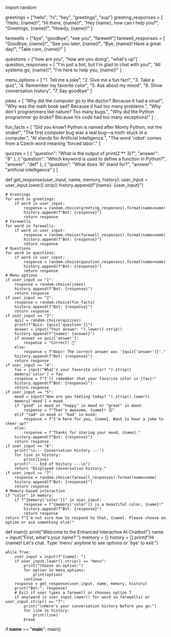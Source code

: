 import random

greetings = ["hello", "hi", "hey", "greetings", "sup"]
greeting_responses = [
    "Hello, {name}!",
    "Hi there, {name}!",
    "Hey {name}, how can I help you?",
    "Greetings, {name}!",
    "Howdy, {name}!"
]

farewells = ["bye", "goodbye", "see you", "farewell"]
farewell_responses = [
    "Goodbye, {name}!",
    "See you later, {name}!",
    "Bye, {name}! Have a great day!",
    "Take care, {name}!"
]

questions = ["how are you", "how are you doing", "what's up"]
question_responses = [
    "I'm just a bot, but I'm glad to chat with you!",
    "All systems go, {name}!",
    "I'm here to help you, {name}!"
]

menu_options = [
    "1. Tell me a joke",
    "2. Give me a fun fact",
    "3. Take a quiz",
    "4. Remember my favorite color",
    "5. Ask about my mood",
    "6. Show conversation history",
    "7. Say goodbye"
]

jokes = [
    "Why did the computer go to the doctor? Because it had a virus!",
    "Why was the math book sad? Because it had too many problems.",
    "Why don't programmers like nature? Too many bugs.",
    "Why did the Python programmer go broke? Because his code had too many exceptions!"
]

fun_facts = [
    "Did you know? Python is named after Monty Python, not the snake!",
    "The first computer bug was a real bug—a moth stuck in a computer.",
    "AI stands for Artificial Intelligence.",
    "The word 'robot' comes from a Czech word meaning 'forced labor'."
]

quizzes = [
    {
        "question": "What is the output of print(2 ** 3)?",
        "answer": "8"
    },
    {
        "question": "Which keyword is used to define a function in Python?",
        "answer": "def"
    },
    {
        "question": "What does 'AI' stand for?",
        "answer": "artificial intelligence"
    }
]

def get_response(user_input, name, memory, history):
    user_input = user_input.lower().strip()
    history.append(f"{name}: {user_input}")

    # Greetings
    for word in greetings:
        if word in user_input:
            response = random.choice(greeting_responses).format(name=name)
            history.append(f"Bot: {response}")
            return response
    # Farewells
    for word in farewells:
        if word in user_input:
            response = random.choice(farewell_responses).format(name=name)
            history.append(f"Bot: {response}")
            return response
    # Questions
    for word in questions:
        if word in user_input:
            response = random.choice(question_responses).format(name=name)
            history.append(f"Bot: {response}")
            return response
    # Menu options
    if user_input == "1":
        response = random.choice(jokes)
        history.append(f"Bot: {response}")
        return response
    if user_input == "2":
        response = random.choice(fun_facts)
        history.append(f"Bot: {response}")
        return response
    if user_input == "3":
        quiz = random.choice(quizzes)
        print(f"Quiz: {quiz['question']}")
        answer = input("Your answer: ").lower().strip()
        history.append(f"{name}: {answer}")
        if answer == quiz['answer']:
            response = "Correct! 🎉"
        else:
            response = f"Oops! The correct answer was '{quiz['answer']}'."
        history.append(f"Bot: {response}")
        return response
    if user_input == "4":
        fav = input("What's your favorite color? ").strip()
        memory['color'] = fav
        response = f"I'll remember that your favorite color is {fav}!"
        history.append(f"Bot: {response}")
        return response
    if user_input == "5":
        mood = input("How are you feeling today? ").strip().lower()
        memory['mood'] = mood
        if "good" in mood or "happy" in mood or "great" in mood:
            response = f"That's awesome, {name}! 😊"
        elif "sad" in mood or "bad" in mood:
            response = f"I'm here for you, {name}. Want to hear a joke to cheer up?"
        else:
            response = f"Thanks for sharing your mood, {name}."
        history.append(f"Bot: {response}")
        return response
    if user_input == "6":
        print("\n--- Conversation History ---")
        for line in history:
            print(line)
        print("--- End of History ---\n")
        return "Displayed conversation history."
    if user_input == "7":
        response = random.choice(farewell_responses).format(name=name)
        history.append(f"Bot: {response}")
        return response
    # Memory-based interaction
    if "color" in memory:
        if f"{memory['color']}" in user_input:
            response = f"{memory['color']} is a beautiful color, {name}!"
            history.append(f"Bot: {response}")
            return response
    return f"I'm not sure how to respond to that, {name}. Please choose an option or ask something else!"

def main():
    print("Welcome to the Enhanced Interactive AI Chatbot!")
    name = input("First, what's your name? ")
    memory = {}
    history = []
    print(f"Hi {name}! Let's chat. Type 'menu' anytime to see options or 'bye' to exit.")

    while True:
        user_input = input(f"{name}: ")
        if user_input.lower().strip() == "menu":
            print("Choose an option:")
            for option in menu_options:
                print(option)
            continue
        response = get_response(user_input, name, memory, history)
        print("Bot:", response)
        # Exit if user types a farewell or chooses option 7
        if any(word in user_input.lower() for word in farewells) or user_input.strip() == "7":
            print("\nHere's your conversation history before you go:")
            for line in history:
                print(line)
            break

if __name__ == "__main__":
    main()
